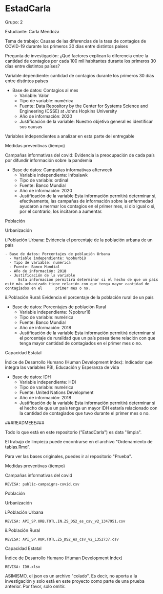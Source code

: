 # EstadCarla
Grupo: 2

Estudiante: Carla Mendoza

Tema de trabajo:
Causas de las diferencias de la tasa de contagios de COVID-19 durante los primeros 30 días entre distintos países 

Pregunta de investigación:
¿Qué factores explican la diferencia entre la cantidad de contagios por cada 100 mil habitantes durante los primeros 30 días entre distintos países?

Variable dependiente: cantidad de contagios durante los primeros 30 días entre distintos países
- Base de datos: Contagios al mes
     - Variable: Valor
     - Tipo de variable: numérica
     - Fuente: Data Repository by the Center for Systems Science and Engineering (CSSE) at Johns Hopkins University
     - Año de información: 2020
     - Justificación de la variable: Nuestro objetivo general es identificar sus causas



Variables independientes a analizar en esta parte del entregable

Medidas preventivas (tiempo)

Campañas informativas del covid: Evidencia la preocupación de cada país por difundir información sobre la pandemia
 
   - Base de datos: Campañas informativas afterweek
     - Variable independiente: infoalawk
     - Tipo de variable: ordinal
     - Fuente: Banco Mundial
     - Año de información: 2020
     - Justificación de la variable
          Esta información permitirá determinar si, efectivamente, las campañas de información sobre la enfermedad ayudaron a mermar los contagios en el primer mes, si dio igual o si, por el contrario, los incitaron a aumentar.
 
 
Población

Urbanización
 
  i.Población Urbana: Evidencia el porcentaje de la población urbana de un país
  
    - Base de datos: Porcentajes de población Urbana
      - Variable independiente: %poburb18
      - Tipo de variable: numérica
      - Fuente: Banco Mundial
      - Año de información: 2018
      - Justificación de la variable
          Esta información permitirá determinar si el hecho de que un país esté más urbanizado tiene relación con que tenga mayor cantidad de contagiados en el      primer mes o no.
 
  ii.Población Rural: Evidencia el porcentaje de la población rural de un país
  
  - Base de datos: Porcentajes de población Rural
      - Variable independiente: %pobrur18
      - Tipo de variable: numérica
      - Fuente: Banco Mundial
      - Año de información: 2018
      - Justificación de la variable
          Esta información permitirá determinar si el porcentaje de ruralidad que un país posea tiene relación con que tenga mayor cantidad de contagiados en el primer mes o no.
  
  
Capacidad Estatal

Índice de Desarrollo Humano (Human Development Index): Indicador que integra las variables PBI, Educación y Esperanza de vida
  
  - Base de datos: IDH
      - Variable independiente: HDI
      - Tipo de variable: numérica
      - Fuente: United Nations Development
      - Año de información: 2018
      - Justificación de la variable
          Esta información permitirá determinar si el hecho de que un país tenga un mayor IDH estaría relacionado con la cantidad de contagiados que tuvo durante el primer mes o no.


 
###READMEEE###

Todo lo que está en este repositorio ("EstadCarla") es data "limpia". 

El trabajo de limpieza puede encontrarse en el archivo "Ordenamiento de tablas.Rmd".

Para ver las bases originales, puedes ir al repositorio "Prueba".

Medidas preventivas (tiempo)

Campañas informativas del covid
 
    REVISA: public-campaigns-covid.csv
    
Población

Urbanización
 
  i.Población Urbana
  
    REVISA: API_SP.URB.TOTL.IN.ZS_DS2_es_csv_v2_1347951.csv
    
 ii.Población Rural
 
    REVISA: API_SP.RUR.TOTL.ZS_DS2_es_csv_v2_1352737.csv

Capacidad Estatal

Índice de Desarrollo Humano (Human Development Index)
 
    REVISA: IDH.xlsx
    
ASIMISMO, el json es un archivo "colado". Es decir, no aporta a la investigación y solo está en este proyecto como parte de una prueba anterior. Por favor, solo omitir.

